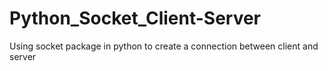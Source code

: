 # Python_Socket_Client-Server
Using socket package in python to create a connection between client and server

